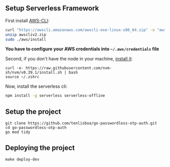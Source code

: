 ## Setup Serverless Framework

First install [AWS-CLI](https://docs.aws.amazon.com/cli/latest/userguide/getting-started-install.html):
```bash
curl "https://awscli.amazonaws.com/awscli-exe-linux-x86_64.zip" -o "awscliv2.zip"
unzip awscliv2.zip
sudo ./aws/install
```

**You have to configure your AWS credentials into `~/.aws/credentials` file**

Second, if you don't have the node in your machine, [install it](https://www.freecodecamp.org/news/node-version-manager-nvm-install-guide/):
```
curl -o- https://raw.githubusercontent.com/nvm-sh/nvm/v0.39.1/install.sh | bash
source ~/.zshrc
```

Now, install the serverless cli:
```bash
npm install -g serverless serverless-offline
```

## Setup the project

```
git clone https://github.com/tenlisboa/go-passwordless-otp-auth.git
cd go-passwordless-otp-auth
go mod tidy
```

## Deploying the project

```
make deploy-dev
```